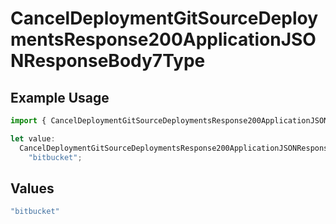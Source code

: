 # CancelDeploymentGitSourceDeploymentsResponse200ApplicationJSONResponseBody7Type

## Example Usage

```typescript
import { CancelDeploymentGitSourceDeploymentsResponse200ApplicationJSONResponseBody7Type } from "@vercel/sdk/models/canceldeploymentop.js";

let value:
  CancelDeploymentGitSourceDeploymentsResponse200ApplicationJSONResponseBody7Type =
    "bitbucket";
```

## Values

```typescript
"bitbucket"
```